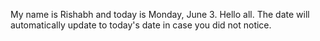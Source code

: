 My name is Rishabh and today is Monday, June 3. Hello all. The date will automatically update to today's date in case you did not notice.
